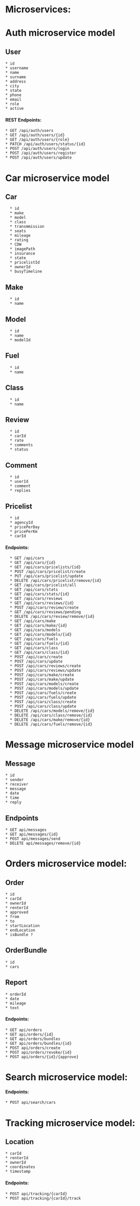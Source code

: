 # Microservices:

# Auth microservice model
  ## User
    * id
    * username
    * name
    * surname
    * address
    * city
    * state
    * phone
    * email
    * role
    * active
  #### REST Endpoints:
    * GET /api/auth/users
    * GET /api/auth/users/{id}
    * GET /api/auth/users/{role}
    * PATCH /api/auth/users/status/{id}
    * POST /api/auth/users/login
    * POST /api/auth/users/register
    * POST /api/auth/users/update
 # Car microservice model
   ## Car
      * id
      * make
      * model
      * class
      * transmmission
      * seats
      * mileage
      * rating 
      * CDW
      * imagePath
      * insurance
      * state
      * pricelistId
      * ownerId
      * busyTimeline
   ## Make
      * id
      * name
   ## Model
      * id
      * name
      * modelId
   ## Fuel
      * id
      * name
   ## Class
      * id
      * name
   ## Review
      * id 
      * carId
      * rate
      * comments
      * status
   ## Comment
      * id
      * userId
      * comment
      * replies
   ## Pricelist
      * id
      * agencyId
      * pricePerDay
      * pricePerKm
      * carId
   #### Endpoints:
      * GET /api/cars
      * GET /api/cars/{id}
      * GET /api/cars/pricelists/{id}
      * POST /api/cars/pricelist/create
      * PUT /api/cars/pricelist/update
      * DELETE /api/cars/pricelist/remove/{id}
      * GET /api/cars/pricelist/all 
      * GET /api/cars/stats
      * GET /api/cars/stats/{id}
      * GET /api/cars/reviews
      * GET /api/cars/reviews/{id}
      * POST /api/cars/review/create
      * GET /api/cars/reviews/pending
      * DELETE /api/cars/review/remove/{id}
      * GET /api/cars/make
      * GET /api/cars/make/{id}
      * GET /api/cars/models
      * GET /api/cars/models/{id}
      * GET /api/cars/fuels
      * GET /api/cars/fuels/{id}
      * GET /api/cars/class
      * GET /api/cars/class/{id}
      * POST /api/cars/create
      * POST /api/cars/update
      * POST /api/cars/reviews/create
      * POST /api/cars/reviews/update
      * POST /api/cars/make/create
      * POST /api/cars/make/update
      * POST /api/cars/models/create
      * POST /api/cars/models/update
      * POST /api/cars/fuels/create
      * POST /api/cars/fuels/update
      * POST /api/cars/class/create
      * POST /api/cars/class/update
      * DELETE /api/cars/models/remove/{id}
      * DELETE /api/cars/class/remove/{id}
      * DELETE /api/cars/make/remove/{id}
      * DELETE /api/cars/fuels/remove/{id}
  # Message microservice model
   ## Message
    * id
    * sender
    * receiver
    * message
    * date
    * time
    * reply
   ## Endpoints
    * GET api/messages
    * GET api/messages/{id}
    * POST api/messages/send
    * DELETE api/messages/remove/{id}
  # Orders microservice model:
   ## Order
    * id
    * carId
    * ownerId
    * renterId
    * approved
    * from
    * to
    * startLocation
    * endLocation
    * isBundle ?
   ## OrderBundle
    * id
    * cars
   ## Report
    * orderId 
    * date
    * mileage
    * text
  #### Endpoints:
    * GET api/orders
    * GET api/orders/{id}
    * GET api/orders/bundles
    * GET api/orders/bundles/{id}
    * POST api/orders/create
    * POST api/orders/revoke/{id}
    * POST api/orders/{id}/{approve}
 # Search microservice model: 
  #### Endpoints: 
    * POST api/search/cars
 # Tracking microservice model:
  ## Location
    * carId
    * renterId
    * ownerId
    * coordinates
    * timestamp
  #### Endpoints:
    * POST api/tracking/{carId}
    * POST api/tracking/{carId}/track
